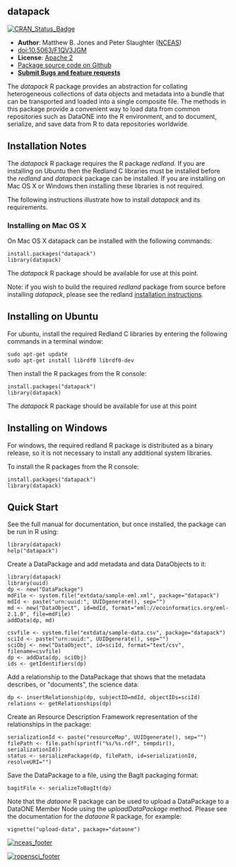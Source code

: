 ## datapack
[![CRAN_Status_Badge](http://www.r-pkg.org/badges/version/datapack)](https://cran.r-project.org/package=datapack)

- **Author**: Matthew B. Jones and Peter Slaughter ([NCEAS](http://www.nceas.ucsb.edu))
- [doi:10.5063/F1QV3JGM](http://doi.org/10.5063/F1QV3JGM)
- **License**: [Apache 2](http://opensource.org/licenses/Apache-2.0)
- [Package source code on Github](https://github.com/ropensci/datapack)
- [**Submit Bugs and feature requests**](https://github.com/ropensci/datapack/issues)

The *datapack* R package provides an abstraction for collating 
heterogeneous collections of data objects and metadata into a bundle that can 
be transported and loaded into a single composite file.  The methods in 
this package provide a convenient way to load data from common repositories 
such as DataONE into the R environment, and to document, serialize, and save 
data from R to data repositories worldwide.

## Installation Notes 

The *datapack* R package requires the R package *redland*. If you are installing on Ubuntu then the Redland C libraries
must be installed before the *redland* and *datapack* package can be installed. If you are installing on Mac OS X or Windows then installing these libraries is not required.

The following instructions illustrate how to install *datapack* and its requirements.

### Installing on Mac OS X

On Mac OS X datapack can be installed with the following commands:

```
install.packages("datapack")
library(datapack)
```

The *datapack* R package should be available for use at this point.

Note: if you wish to build the required *redland* package from source before installing *datapack*, please see the redland [installation instructions]( https://github.com/ropensci/redland-bindings/tree/master/R/redland).

## Installing on Ubuntu

For ubuntu, install the required Redland C libraries by entering the following commands 
in a terminal window:

```
sudo apt-get update
sudo apt-get install librdf0 librdf0-dev
```

Then install the R packages from the R console:

```
install.packages("datapack")
library(datapack)
```

The *datapack* R package should be available for use at this point

## Installing on Windows

For windows, the required redland R package is distributed as a binary release, so it is not
necessary to install any additional system libraries.

To install the R packages from the R console:

```
install.packages("datapack")
library(datapack)
```

## Quick Start

See the full manual for documentation, but once installed, the package can be run in R using:

```
library(datapack)
help("datapack")
```

Create a DataPackage and add metadata and data DataObjects to it:

```
library(datapack)
library(uuid)
dp <- new("DataPackage")
mdFile <- system.file("extdata/sample-eml.xml", package="datapack")
mdId <- paste("urn:uuid:", UUIDgenerate(), sep="")
md <- new("DataObject", id=mdId, format="eml://ecoinformatics.org/eml-2.1.0", file=mdFile)
addData(dp, md)

csvfile <- system.file("extdata/sample-data.csv", package="datapack")
sciId <- paste("urn:uuid:", UUIDgenerate(), sep="")
sciObj <- new("DataObject", id=sciId, format="text/csv", filename=csvfile)
dp <- addData(dp, sciObj)
ids <- getIdentifiers(dp)
```

Add a relationship to the DataPackage that shows that the metadata describes, or "documents", the science data:

```
dp <- insertRelationship(dp, subjectID=mdId, objectIDs=sciId)
relations <- getRelationships(dp)
```  

Create an Resource Description Framework representation of the relationships in the package:

```
serializationId <- paste("resourceMap", UUIDgenerate(), sep="")
filePath <- file.path(sprintf("%s/%s.rdf", tempdir(), serializationId))
status <- serializePackage(dp, filePath, id=serializationId, resolveURI="")
```  
Save the DataPackage to a file, using the BagIt packaging format:

```
bagitFile <- serializeToBagIt(dp) 
```

Note that the *dataone* R package can be used to upload a DataPackage to a DataONE Member Node
using the *uploadDataPackage* method. Please see the documentation for the *dataone* R package,
for example:

```
vignette("upload-data", package="dataone")
```

[![nceas_footer](https://www.nceas.ucsb.edu/files/newLogo_0.png)](http://www.nceas.ucsb.edu)

[![ropensci_footer](http://ropensci.org/public_images/github_footer.png)](http://ropensci.org)